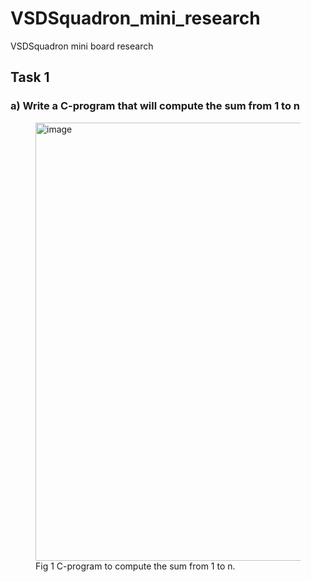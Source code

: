 # VSDSquadron_mini_research
VSDSquadron mini board research 
## Task 1 
### a) Write a C-program that will compute the sum from 1 to n
<figure>
<img width="701" alt="image" src="https://github.com/SubhroRoy/VSDSquadron_mini_research/assets/169291565/36907b62-59b8-4fbf-8124-b3fbb512c1a6"> <br>
<figurecaption>
Fig 1 C-program to compute the sum from 1 to n.<br>  
</figurecaption>
</figure>
